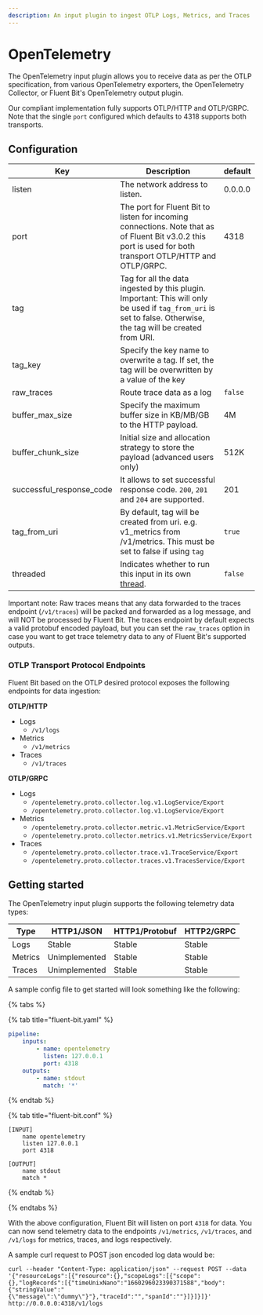 ```yaml
---
description: An input plugin to ingest OTLP Logs, Metrics, and Traces
---
```


# OpenTelemetry

The OpenTelemetry input plugin allows you to receive data as per the OTLP specification, from various OpenTelemetry exporters, the OpenTelemetry Collector, or Fluent Bit's OpenTelemetry output plugin.

Our compliant implementation fully supports OTLP/HTTP and OTLP/GRPC. Note that the single `port` configured which defaults to 4318 supports both transports.

## Configuration <a href="#configuration" id="configuration"></a>

| Key               | Description                                                                        | default |
| ----------------- | -----------------------------------------------------------------------------------| ------- |
| listen            | The network address to listen.                                                     | 0.0.0.0 |
| port              | The port for Fluent Bit to listen for incoming connections. Note that as of Fluent Bit v3.0.2 this port is used for both transport OTLP/HTTP and OTLP/GRPC.                                                                                      | 4318    |
| tag | Tag for all the data ingested by this plugin. Important: This will only be used if `tag_from_uri` is set to false. Otherwise, the tag will be created from URI. | | 
| tag_key           | Specify the key name to overwrite a tag. If set, the tag will be overwritten by a value of the key  |         |
| raw_traces        | Route trace data as a log                                                          | `false`   |
| buffer_max_size   | Specify the maximum buffer size in KB/MB/GB to the HTTP payload.                   | 4M      |
| buffer_chunk_size | Initial size and allocation strategy to store the payload (advanced users only)    | 512K    |
|successful_response_code | It allows to set successful response code. `200`, `201` and `204` are supported.| 201 |
| tag_from_uri      | By default, tag will be created from uri. e.g. v1_metrics from /v1/metrics. This must be set to false if using `tag`  | `true`    |
| threaded | Indicates whether to run this input in its own [thread](../../administration/multithreading.md#inputs). | `false` |

Important note: Raw traces means that any data forwarded to the traces endpoint (`/v1/traces`) will be packed and forwarded as a log message, and will NOT be processed by Fluent Bit. The traces endpoint by default expects a valid protobuf encoded payload, but you can set the `raw_traces` option in case you want to get trace telemetry data to any of Fluent Bit's supported outputs.

### OTLP Transport Protocol Endpoints

Fluent Bit based on the OTLP desired protocol exposes the following endpoints for data ingestion:

__OTLP/HTTP__
- Logs
  - `/v1/logs`
- Metrics
  - `/v1/metrics`
- Traces
  - `/v1/traces`

__OTLP/GRPC__

- Logs
  - `/opentelemetry.proto.collector.log.v1.LogService/Export`
  - `/opentelemetry.proto.collector.log.v1.LogService/Export`
- Metrics
  - `/opentelemetry.proto.collector.metric.v1.MetricService/Export`
  - `/opentelemetry.proto.collector.metrics.v1.MetricsService/Export`
- Traces
  - `/opentelemetry.proto.collector.trace.v1.TraceService/Export`
  - `/opentelemetry.proto.collector.traces.v1.TracesService/Export`


## Getting started

The OpenTelemetry input plugin supports the following telemetry data types:

| Type    | HTTP1/JSON | HTTP1/Protobuf | HTTP2/GRPC |
| ------- | ---------- | -------------- | ---------- |
| Logs    | Stable | Stable | Stable |
| Metrics | Unimplemented | Stable | Stable |
| Traces  | Unimplemented | Stable | Stable |

A sample config file to get started will look something like the following:


{% tabs %}

{% tab title="fluent-bit.yaml" %}
```yaml
pipeline:
    inputs:
        - name: opentelemetry
          listen: 127.0.0.1
          port: 4318
    outputs:
        - name: stdout
          match: '*'
```
{% endtab %}

{% tab title="fluent-bit.conf" %}
```
[INPUT]
    name opentelemetry
    listen 127.0.0.1
    port 4318

[OUTPUT]
    name stdout
    match *
```
{% endtab %}

{% endtabs %}

With the above configuration, Fluent Bit will listen on port `4318` for data. You can now send telemetry data to the endpoints `/v1/metrics`, `/v1/traces`, and `/v1/logs` for metrics, traces, and logs respectively.

A sample curl request to POST json encoded log data would be:
```
curl --header "Content-Type: application/json" --request POST --data '{"resourceLogs":[{"resource":{},"scopeLogs":[{"scope":{},"logRecords":[{"timeUnixNano":"1660296023390371588","body":{"stringValue":"{\"message\":\"dummy\"}"},"traceId":"","spanId":""}]}]}]}'   http://0.0.0.0:4318/v1/logs
```

